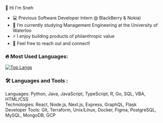 👋 Hi I'm Sneh

- 💻 Previous Software Developer Intern @ BlackBerry & Nokia)
- 🔭 I’m currently studying Management Engineering at the University of Waterloo
- ⚡ I enjoy building products of philanthropic value 
- 👯 Feel free to reach out and connect!


### :fire: Most Used Languages:
[![Top Langs](https://github-readme-stats.vercel.app/api/top-langs/?username=snehshah102&layout=compact&theme=vision-friendly-dark)](https://github.com/anuraghazra/github-readme-stats)

### :hammer_and_wrench: Languages and Tools :
Languages: Python, Java, JavaScript, TypeScript, R, Go, SQL, VBA, HTML/CSS <br />
Technologies: React, Node.js, Next.js, Express, GraphQL, Flask <br />
Developer Tools: Git, Terraform, Unix/Linux, Docker, Figma, PostgreSQL, MySQL, MongoDB, GCP
